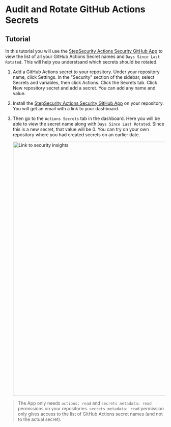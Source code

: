 # Audit and Rotate GitHub Actions Secrets

## Tutorial

In this tutorial you will use the [StepSecurity Actions Security GitHub App](https://github.com/apps/stepsecurity-actions-security) to view the list of all your GitHub Actions Secret names and `Days Since Last Rotated`. This will help you understsand which secrets should be rotated.

1. Add a GitHub Actions secret to your repository. Under your repository name, click Settings. In the "Security" section of the sidebar, select Secrets and variables, then click Actions. Click the Secrets tab. Click New repository secret and add a secret. You can add any name and value.

2. Install the [StepSecurity Actions Security GitHub App](https://github.com/apps/stepsecurity-actions-security) on your repository. You will get an email with a link to your dashboard.

3. Then go to the `Actions Secrets` tab in the dashboard. Here you will be able to view the secret name along with `Days Since Last Rotated`. Since this is a new secret, that value will be 0. You can try on your own repository where you had created secrets on an earlier date.

    <img src="../../images/ActionsSecrets.png" alt="Link to security insights" width="800">

> The App only needs `actions: read` and `secrets metadata: read` permissions on your repositories. `secrets metadata: read` permission only gives access to the list of GitHub Actions secret names (and not to the actual secret).
